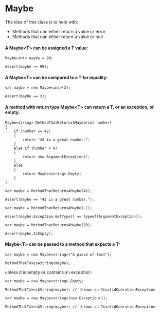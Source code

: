 # Maybe<T>

The idea of this class is to help with:

- Methods that can either return a value or error
- Methods that can either return a value or null


#### A Maybe&lt;T&gt; can be assigned a T value:

```
Maybe<int> maybe = 99;

Assert(maybe == 99);
```


#### A Maybe&lt;T&gt; can be compared to a T for equality:

```
var maybe = new Maybe<int>(3);

Assert(maybe == 3);
```


#### A method with return type Maybe&lt;T&gt; can return a T, or an exception, or empty:

```
Maybe<string> MethodThatReturnsAMaybe(int number)
{
    if (number == 42)
    {
        return "42 is a great number.";
    }
    else if (number < 0)
    {
        return new ArgumentException();
    }
    else
    {
        return Maybe<string>.Empty;
    }
}
```

```
var maybe = MethodThatReturnsAMaybe(42);

Assert(maybe == "42 is a great number.");
```

```
var maybe = MethodThatReturnsAMaybe(-1);

Assert(maybe.Exception.GetType() == typeof(ArgumentException));
```

```
var maybe = MethodThatReturnsAMaybe(23);

Assert(maybe.IsEmpty);
```


#### Maybe&lt;T&gt; can be passed to a method that expects a T:

```
var maybe = new Maybe<string>("A piece of text");

MethodThatTakesAString(maybe);
```


unless it is empty or contains an exception:
    
```
var maybe = new Maybe<string>.Empty;

MethodThatTakesAString(maybe); // throws an InvalidOperationException
```

```
var maybe = new Maybe<string>(new Exception());

MethodThatTakesAString(maybe); // throws an InvalidOperationException
```

